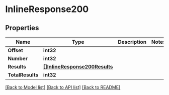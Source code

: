 # InlineResponse200

## Properties

Name | Type | Description | Notes
------------ | ------------- | ------------- | -------------
**Offset** | **int32** |  | 
**Number** | **int32** |  | 
**Results** | [**[]InlineResponse200Results**](inline_response_200_results.md) |  | 
**TotalResults** | **int32** |  | 

[[Back to Model list]](../README.md#documentation-for-models) [[Back to API list]](../README.md#documentation-for-api-endpoints) [[Back to README]](../README.md)


